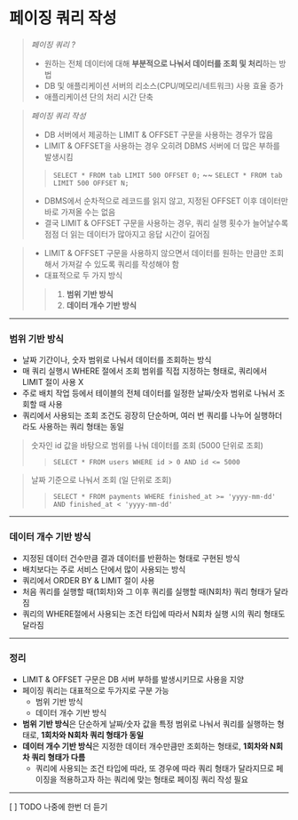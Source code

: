 # 페이징 쿼리 작성

> *페이징 쿼리 ?*
> - 원하는 전체 데이터에 대해 **부분적으로 나눠서 데이터를 조회 및 처리**하는 방법
> - DB 및 애플리케이션 서버의 리소스(CPU/메모리/네트워크) 사용 효율 증가
> - 애플리케이션 단의 처리 시간 단축

> *페이징 쿼리 작성*
> - DB 서버에서 제공하는 LIMIT & OFFSET 구문을 사용하는 경우가 많음
> - LIMIT & OFFSET을 사용하는 경우 오히려 DBMS 서버에 더 많은 부하를 발생시킴
>>`SELECT * FROM tab LIMIT 500 OFFSET 0;`
>> ~~
>> `SELECT * FROM tab LIMIT 500 OFFSET N;`
> - DBMS에서 순차적으로 레코드를 읽지 않고, 지정된 OFFSET 이후 데이터만 바로 가져올 수는 없음
> - 결국 LIMIT & OFFSET 구문을 사용하는 경우, 쿼리 실행 횟수가 늘어날수록 점점 더 읽는 데이터가 많아지고 응답 시간이 길어짐

> - LIMIT & OFFSET 구문을 사용하지 않으면서 데이터를 원하는 만큼만 조회해서 가져갈 수 있도록 쿼리를 작성해야 함
> - 대표적으로 두 가지 방식
>> 1. **범위 기반 방식**
>> 2. **데이터 개수 기반 방식**
---
### 범위 기반 방식
- 날짜 기간이나, 숫자 범위로 나눠서 데이터를 조회하는 방식
- 매 쿼리 실행시 WHERE 절에서 조회 범위를 직접 지정하는 형태로, 쿼리에서 LIMIT 절이 사용 X
- 주로 배치 작업 등에서 테이블의 전체 데이터를 일정한 날짜/숫자 범위로 나눠서 조회할 때 사용
- 쿼리에서 사용되는 조회 조건도 굉장히 단순하며, 여러 번 쿼리를 나누어 실행하더라도 사용하는 쿼리 형태는 동일

> 숫자인 id 값을 바탕으로 범위를 나눠 데이터를 조회 (5000 단위로 조회)
>> `SELECT * FROM users WHERE id > 0 AND id <= 5000`

> 날짜 기준으로 나눠서 조회 (일 단위로 조회)
>> `SELECT * FROM payments WHERE finished_at >= 'yyyy-mm-dd' AND finished_at < 'yyyy-mm-dd' ` 
---
### 데이터 개수 기반 방식
- 지정된 데이터 건수만큼 결과 데이터를 반환하는 형태로 구현된 방식
- 배치보다는 주로 서비스 단에서 많이 사용되는 방식
- 쿼리에서 ORDER BY & LIMIT 절이 사용
- 처음 쿼리를 실행할 때(1회차)와 그 이후 쿼리를 실행할 때(N회차) 쿼리 형태가 달라짐
- 쿼리의 WHERE절에서 사용되는 조건 타입에 따라서 N회차 실행 시의 쿼리 형태도 달라짐

---
### 정리
- LIMIT & OFFSET 구문은 DB 서버 부하를 발생시키므로 사용을 지양
- 페이징 쿼리는 대표적으로 두가지로 구분 가능
    - 범위 기반 방식
    - 데이터 개수 기반 방식
- **범위 기반 방식**은 단순하게 날짜/숫자 값을 특정 범위로 나눠서 쿼리를 실행하는 형태로, **1회차와 N회차 쿼리 형태가 동일**
- **데이터 개수 기반 방식**은 지정한 데이터 개수만큼만 조회하는 형태로, **1회차와 N회차 쿼리 형태가 다름**
    - 쿼리에 사용되는 조건 타입에 따라, 또 경우에 따라 쿼리 형태가 달라지므로 페이징을 적용하고자 하는 쿼리에 맞는 형태로 페이징 쿼리 작성 필요
---

[ ] TODO 나중에 한번 더 듣기